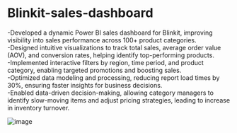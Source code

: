 # Blinkit-sales-dashboard
-Developed a dynamic Power BI sales dashboard for Blinkit, improving visibility into sales performance across 100+ product categories.<br>
-Designed intuitive visualizations to track total sales, average order value (AOV), and conversion rates, helping identify top-performing products. <br>
-Implemented interactive filters by region, time period, and product category, enabling targeted promotions and boosting sales. <br>
-Optimized data modeling and processing, reducing report load times by 30%, ensuring faster insights for business decisions. <br>
-Enabled data-driven decision-making, allowing category managers to identify slow-moving items and adjust pricing strategies, leading to increase in inventory turnover. <br>


![image](https://github.com/user-attachments/assets/af9580dc-ddc1-4e6b-a4ac-3e86866dcba0)
